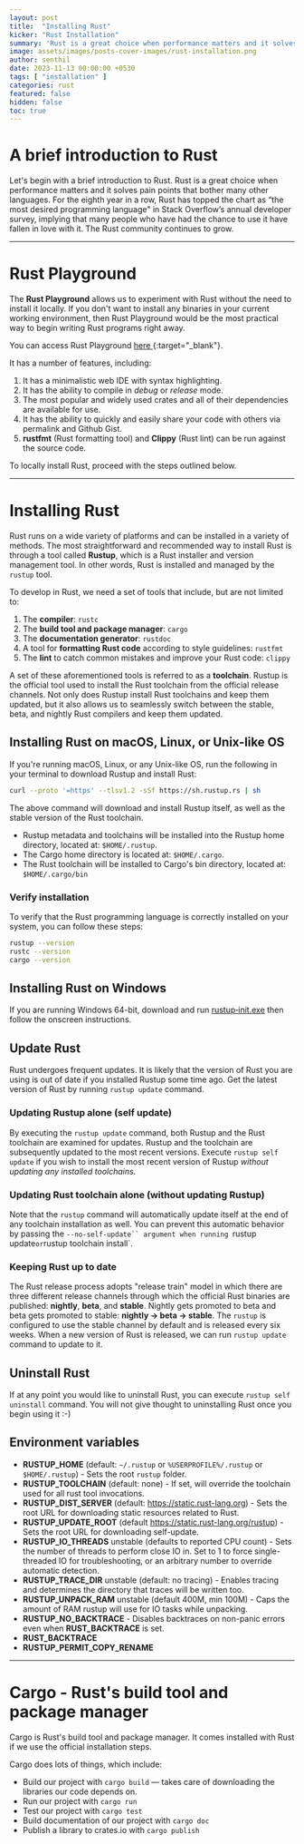 ```yaml
---
layout: post
title:  "Installing Rust"
kicker: "Rust Installation"
summary: 'Rust is a great choice when performance matters and it solves pain points that bother many other languages. For the eighth year in a row, Rust has topped the chart as “the most desired programming language" in Stack Overflow’s annual developer survey, implying that many people who have had the chance to use it have fallen in love with it. The Rust community continues to grow.'
image: assets/images/posts-cover-images/rust-installation.png
author: senthil
date: 2023-11-13 00:00:00 +0530
tags: [ "installation" ]
categories: rust
featured: false
hidden: false
toc: true
---
```


# A brief introduction to Rust

Let's begin with a brief introduction to Rust. Rust is a great choice when performance matters and it solves pain points that bother many other languages. For the eighth year in a row, Rust has topped the chart as “the most desired programming language" in Stack Overflow’s annual developer survey, implying that many people who have had the chance to use it have fallen in love with it. The Rust community continues to grow.

---

# Rust Playground

The **Rust Playground** allows us to experiment with Rust without the need to install it locally. If you don't want to install any binaries in your current working environment, then Rust Playground would be the most practical way to begin writing Rust programs right away.

You can access Rust Playground [here <i class="fa-solid fa-arrow-up-right-from-square"></i>](https://play.rust-lang.org/){:target="_blank"}.

It has a number of features, including:

1. It has a minimalistic web IDE with syntax highlighting. 
2. It has the ability to compile in *debug* or *release* mode. 
3. The most popular and widely used crates and all of their dependencies are available for use.
4. It has the ability to quickly and easily share your code with others via permalink and Github Gist. 
5. **rustfmt** (Rust formatting tool) and **Clippy** (Rust lint) can be run against the source code.

To locally install Rust, proceed with the steps outlined below.

---

# Installing Rust

Rust runs on a wide variety of platforms and can be installed in a variety of methods. The most straightforward and recommended way to install Rust is through a tool called **Rustup**, which is a Rust installer and version management tool. In other words, Rust is installed and managed by the `rustup` tool. 

To develop in Rust, we need a set of tools that include, but are not limited to:

1. The **compiler**: `rustc`
2. The **build tool and package manager**: `cargo`
3. The **documentation generator**: `rustdoc`
4. A tool for **formatting Rust code** according to style guidelines: `rustfmt`
5. The **lint** to catch common mistakes and improve your Rust code: `clippy`

A set of these aforementioned tools is referred to as a **toolchain**. Rustup is the official tool used to install the Rust toolchain from the official release channels. Not only does Rustup install Rust toolchains and keep them updated, but it also allows us to seamlessly switch between the stable, beta, and nightly Rust compilers and keep them updated.

##  Installing Rust on macOS, Linux, or Unix-like OS

If you're running macOS, Linux, or any Unix-like OS, run the following in your terminal to download Rustup and install Rust:

```bash
curl --proto '=https' --tlsv1.2 -sSf https://sh.rustup.rs | sh
```

The above command will download and install Rustup itself, as well as the stable version of the Rust toolchain.

 - Rustup metadata and toolchains will be installed into the Rustup home directory, located at: `$HOME/.rustup`. 
 - The Cargo home directory is located at:  `$HOME/.cargo`. 
 - The Rust toolchain will be installed to Cargo's bin directory, located at: `$HOME/.cargo/bin`

### Verify installation

To verify that the Rust programming language is correctly installed on your system, you can follow these steps:

```bash
rustup --version
rustc --version
cargo --version
```

##  Installing Rust on Windows

If you are running Windows 64-bit, download and run [rustup‑init.exe](https://win.rustup.rs/x86_64) then follow the onscreen instructions.

## Update Rust

Rust undergoes frequent updates. It is likely that the version of Rust you are using is out of date if you installed Rustup some time ago. Get the latest version of Rust by running `rustup update` command.

### Updating Rustup alone (self update)

By executing the `rustup update` command, both Rustup and the Rust toolchain are examined for updates. Rustup and the toolchain are subsequently updated to the most recent versions. Execute `rustup self update` if you wish to install the most recent version of Rustup *without updating any installed toolchains*.

### Updating Rust toolchain alone (without updating Rustup)

Note that the `rustup` command will automatically update itself at the end of any toolchain installation as well. You can prevent this automatic behavior by passing the `--no-self-update`` argument when running `rustup update` or `rustup toolchain install`.


### Keeping Rust up to date

The Rust release process adopts "release train" model in which there are three different release channels through which the official Rust binaries are published: **nightly**, **beta**, and **stable**. Nightly gets promoted to beta and beta gets promoted to stable: **nightly → beta → stable**. The `rustup` is configured to use the stable channel by default and is released every six weeks. When a new version of Rust is released, we can run `rustup update` command to update to it.

## Uninstall Rust

If at any point you would like to uninstall Rust, you can execute `rustup self uninstall` command. You will not give thought to uninstalling Rust once you begin using it :-)

## Environment variables

- **RUSTUP_HOME** (default: `~/.rustup` or `%USERPROFILE%/.rustup` or `$HOME/.rustup`) - Sets the root `rustup` folder.
- **RUSTUP_TOOLCHAIN** (default: none) - If set, will override the toolchain used for all rust tool invocations.
- **RUSTUP_DIST_SERVER** (default: https://static.rust-lang.org) - Sets the root URL for downloading static resources related to Rust.
- **RUSTUP_UPDATE_ROOT** (default https://static.rust-lang.org/rustup) - Sets the root URL for downloading self-update.
- **RUSTUP_IO_THREADS** unstable (defaults to reported CPU count) - Sets the number of threads to perform close IO in. Set to 1 to force single-threaded IO for troubleshooting, or an arbitrary number to override automatic detection.
- **RUSTUP_TRACE_DIR** unstable (default: no tracing) - Enables tracing and determines the directory that traces will be written too.
- **RUSTUP_UNPACK_RAM** unstable (default 400M, min 100M) - Caps the amount of RAM rustup will use for IO tasks while unpacking.
- **RUSTUP_NO_BACKTRACE** - Disables backtraces on non-panic errors even when **RUST_BACKTRACE** is set.
- **RUST_BACKTRACE**
- **RUSTUP_PERMIT_COPY_RENAME**

---

# Cargo - Rust's build tool and package manager

Cargo is Rust's build tool and package manager. It comes installed with Rust if we use the official installation steps.

Cargo does lots of things, which include:

- Build our project with `cargo build` — takes care of downloading the libraries our code depends on.
- Run our project with `cargo run`
- Test our project with `cargo test`
- Build documentation of our project with `cargo doc`
- Publish a library to crates.io with `cargo publish`